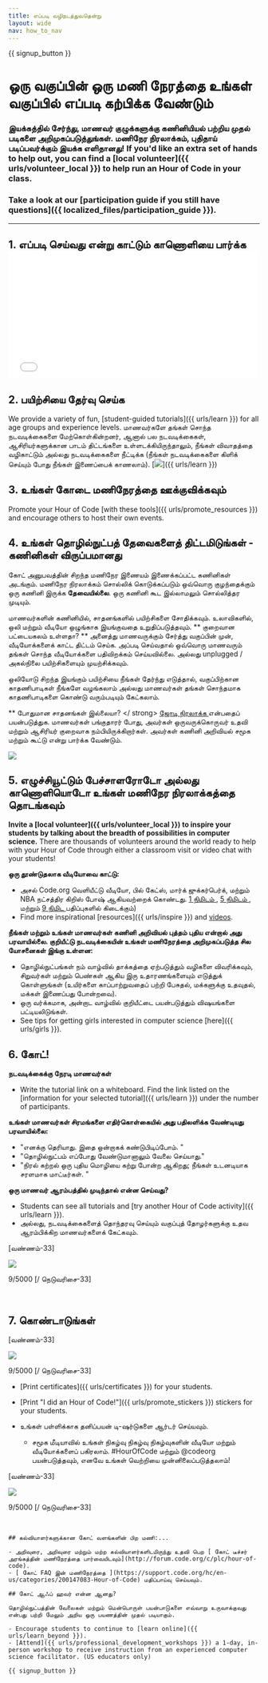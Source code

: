```yaml
---
title: எப்படி வழிநடத்துவதென்று
layout: wide
nav: how_to_nav
---
```


{{ signup_button }}

# ஒரு வகுப்பின் ஒரு மணி நேரத்தை உங்கள் வகுப்பில் எப்படி கற்பிக்க வேண்டும்

### இயக்கத்தில் சேர்ந்து, மாணவர் குழுக்களுக்கு கணினியியல் பற்றிய முதல் படிகளை அறிமுகப்படுத்துங்கள். மணிநேர நிரலாக்கம், புதிதாய் படிப்பவர்க்கும் இயக்க எளிதானது! If you'd like an extra set of hands to help out, you can find a [local volunteer]({{ urls/volunteer_local }}) to help run an Hour of Code in your class.

### Take a look at our [participation guide if you still have questions]({{ localized_files/participation_guide }}).

* * *

## 1. எப்படி செய்வது என்று காட்டும் காணொளியை பார்க்க <iframe width="500" height="255" src="//www.youtube.com/embed/SrnvvWDm73k" frameborder="0" allowfullscreen mark="crwd-mark"></iframe> 

## 2. பயிற்சியை தேர்வு செய்க

We provide a variety of fun, [student-guided tutorials]({{ urls/learn }}) for all age groups and experience levels. மாணவர்களே தங்கள் சொந்த நடவடிக்கைகளை மேற்கொள்கின்றனர், ஆனால் பல நடவடிக்கைகள், ஆசிரியர்களுக்கான பாடம் திட்டங்களை உள்ளடக்கியிருந்தாலும், நீங்கள் விவாதத்தை வழிகாட்டும் அல்லது நடவடிக்கைகளை நீட்டிக்க (நீங்கள் நடவடிக்கைகளை கிளிக் செய்யும் போது நீங்கள் இணைப்பைக் காணலாம்). [![](/images/fit-700/tutorials.png)]({{ urls/learn }})

## 3. உங்கள் கோடை மணிநேரத்தை ஊக்குவிக்கவும்

Promote your Hour of Code [with these tools]({{ urls/promote_resources }}) and encourage others to host their own events.

## 4. உங்கள் தொழில்நுட்பத் தேவைகளைத் திட்டமிடுங்கள் - கணினிகள் விருப்பமானது

கோட் அனுபவத்தின் சிறந்த மணிநேர இணையம் இணைக்கப்பட்ட கணினிகள் அடங்கும். மணிநேர நிரலாக்கம் சொல்லிக் கொடுக்கப்படும் ஒவ்வொரு குழந்தைக்கும் ஒரு கணினி இருக்க **தேவையில்லை**. ஒரு கணினி கூட இல்லாமலும் சொல்லித்தர முடியும்.

மாணவர்களின் கணினியில், சாதனங்களில் பயிற்சிகளை சோதிக்கவும். உலாவிகளில், ஒலி மற்றும் வீடியோ ஒழுங்காக இயங்குவதை உறுதிப்படுத்தவும். ** குறைவான பட்டையகலம் உள்ளதா? ** அனைத்து மாணவருக்கும் சேர்த்து வகுப்பின் முன், வீடியோக்களைக் காட்ட திட்டம் செய்க. அப்படி செய்வதால் ஒவ்வொரு மாணவரும் தங்கள் சொந்த வீடியோக்களை பதிவிறக்கம் செய்யவில்லை. அல்லது unplugged / அகல்நிலை பயிற்சிகளையும் முயற்சிக்கவும்.

ஒலியோடு சிறந்த இயங்கும் பயிற்சியை நீங்கள் தேர்ந்து எடுத்தால், வகுப்பிற்கான காதணிபாடிகள் நீங்களே வழங்கலாம் அல்லது மாணவர்கள் தங்கள் சொந்தமாக காதணிபாடிகளை கொண்டு வரும்படியும் கேட்கலாம்.

** போதுமான சாதனங்கள் இல்லையா? </ strong> [ ஜோடி நிரலாக்க ](https://www.youtube.com/watch?v=vgkahOzFH2Q) என்பதைப் பயன்படுத்துக. மாணவர்கள் பங்குதாரர் போது, அவர்கள் ஒருவருக்கொருவர் உதவி மற்றும் ஆசிரியர் குறைவாக நம்பியிருக்கிறார்கள். அவர்கள் கணினி அறிவியல் சமூக மற்றும் கூட்டு என்று பார்க்க வேண்டும்.</p> 

<img src="/images/fit-350/group_ipad.jpg" />

## 5. எழுச்சியூட்டும் பேச்சாளரோடோ அல்லது காணொளியொடோ உங்கள் மணிநேர நிரலாக்கத்தை தொடங்கவும்

**Invite a [local volunteer]({{ urls/volunteer_local }}) to inspire your students by talking about the breadth of possibilities in computer science.** There are thousands of volunteers around the world ready to help with your Hour of Code through either a classroom visit or video chat with your students!

**ஒரு தூண்டுதலாக வீடியோவை காட்டு:**

- அசல் Code.org வெளியீட்டு வீடியோ, பில் கேட்ஸ், மார்க் ஜுக்கர்பெர்க், மற்றும் NBA நட்சத்திர கிறிஸ் போஷ் ஆகியவற்றைக் கொண்டது. [ 1 நிமிடம் ](https://www.youtube.com/watch?v=qYZF6oIZtfc), <a href = "https://www.youtube.com/watch?v = nKIu9yen5nc "> 5 நிமிடம் </a>, மற்றும் [ 9 நிமிட ](https://www.youtube.com/watch?v=dU1xS07N-FA) பதிப்புகளில் கிடைக்கும்)
- Find more inspirational [resources]({{ urls/inspire }}) and [videos](https://www.youtube.com/playlist?list=PLzdnOPI1iJNfpD8i4Sx7U0y2MccnrNZuP).

**நீங்கள் மற்றும் உங்கள் மாணவர்கள் கணினி அறிவியல் புத்தம் புதிய என்றால் அது பரவாயில்லை. குறியீட்டு நடவடிக்கையின் உங்கள் மணிநேரத்தை அறிமுகப்படுத்த சில யோசனைகள் இங்கு உள்ளன:**

- தொழில்நுட்பங்கள் நம் வாழ்வில் தாக்கத்தை ஏற்படுத்தும் வழிகளை விவரிக்கவும், சிறுவர்கள் மற்றும் பெண்கள் ஆகிய இரு உதாரணங்களையும் எடுத்துக் கொள்ளுங்கள் (உயிர்களை காப்பாற்றுவதைப் பற்றி பேசுதல், மக்களுக்கு உதவுதல், மக்கள் இணைப்பது போன்றவை).
- ஒரு வர்க்கமாக, அன்றாட வாழ்வில் குறியீட்டை பயன்படுத்தும் விஷயங்களை பட்டியலிடுங்கள்.
- See tips for getting girls interested in computer science [here]({{ urls/girls }}).

## 6. கோட்!

**நடவடிக்கைக்கு நேரடி மாணவர்கள்**

- Write the tutorial link on a whiteboard. Find the link listed on the [information for your selected tutorial]({{ urls/learn }}) under the number of participants.

**உங்கள் மாணவர்கள் சிரமங்களை எதிர்கொள்கையில் அது பதிலளிக்க வேண்டியது பரவாயில்லை:**

- "எனக்கு தெரியாது. இதை ஒன்றாகக் கண்டுபிடிப்போம். "
- "தொழில்நுட்பம் எப்போது வேண்டுமானாலும் வேலை செய்யாது."
- "நிரல் கற்றல் ஒரு புதிய மொழியை கற்று போன்ற ஆகிறது; நீங்கள் உடனடியாக சரளமாக மாட்டீர்கள். "

**ஒரு மாணவர் ஆரம்பத்தில் முடிந்தால் என்ன செய்வது?**

- Students can see all tutorials and [try another Hour of Code activity]({{ urls/learn }}).
- அல்லது, நடவடிக்கைகளைத் தொந்தரவு செய்யும் வகுப்புத் தோழர்களுக்கு உதவ ஆரம்பிக்கிற மாணவர்களைக் கேட்கவும்.

[வண்ணம்-33]

![](/images/fit-250/highschoolgirls.jpeg)

9/5000 [/ நெடுவரிசை-33]

<p style="clear:both">&nbsp;</p>

## 7. கொண்டாடுங்கள்

[வண்ணம்-33]

![](/images/fit-300/boy-certificate.jpg)

9/5000 [/ நெடுவரிசை-33]

- [Print certificates]({{ urls/certificates }}) for your students.
- [Print "I did an Hour of Code!"]({{ urls/promote_stickers }}) stickers for your students.
- உங்கள் பள்ளிக்காக  தனிப்பயன் டி-ஷர்டுகளை ஆர்டர் செய்யவும்.</li> 
    
    - சமூக மீடியாவில் உங்கள் நிகழ்வு நிகழ்வு நிகழ்வுகளின் வீடியோ மற்றும் வீடியோக்களைப் பகிரலாம். #HourOfCode மற்றும் @codeorg பயன்படுத்தவும், எனவே உங்கள் வெற்றியை முன்னிலைப்படுத்தலாம்!</ul> 
    
    [வண்ணம்-33]
    
    ![](/images/fit-260/highlight-certificates.jpg)
    
    9/5000 [/ நெடுவரிசை-33]

<p style="clear:both">&nbsp;</p>

    
    ## கல்வியாளர்களுக்கான கோட் வளங்களின் பிற மணி:...
    
    - அறிவுரை, அறிவுரை மற்றும் மற்ற கல்வியாளர்களிடமிருந்து உதவி பெற [ கோட் டீச்சர் அரங்கத்தின் மணிநேரத்தை பார்வையிடவும்](http://forum.code.org/c/plc/hour-of-code).
    - [ கோட் FAQ இன் மணிநேரத்தை ](https://support.code.org/hc/en-us/categories/200147083-Hour-of-Code) மதிப்பாய்வு செய்யவும்.
    
    ## கோட் ஆஃப் ஹவர் என்ன ஆனது?
    
    தொழில்நுட்பத்தின் வேலைகள் மற்றும் மென்பொருள் பயன்பாடுகளை எவ்வாறு உருவாக்குவது என்பது பற்றி மேலும் அறிய ஒரு பயணத்தின் முதல் படியாகும்.
    
    - Encourage students to continue to [learn online]({{ urls/learn_beyond }}).
    - [Attend]({{ urls/professional_development_workshops }}) a 1-day, in-person workshop to receive instruction from an experienced computer science facilitator. (US educators only)
    
    {{ signup_button }}